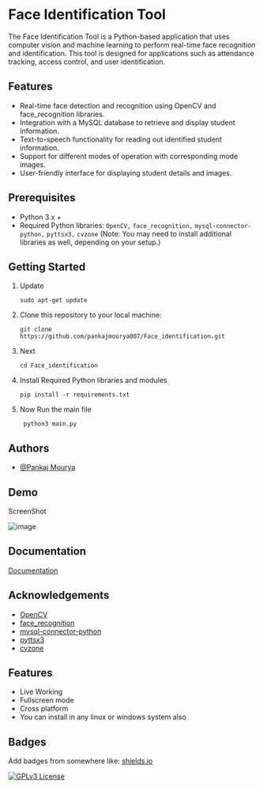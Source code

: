 # Face Identification Tool

The Face Identification Tool is a Python-based application that uses computer vision and machine learning to perform real-time face recognition and identification. This tool is designed for applications such as attendance tracking, access control, and user identification.

## Features

- Real-time face detection and recognition using OpenCV and face_recognition libraries.
- Integration with a MySQL database to retrieve and display student information.
- Text-to-speech functionality for reading out identified student information.
- Support for different modes of operation with corresponding mode images.
- User-friendly interface for displaying student details and images.

## Prerequisites

- Python 3.x +
- Required Python libraries: `OpenCV,` `face_recognition,` `mysql-connector-python,` `pyttsx3,` `cvzone` (Note: You may need to install additional libraries as well, depending on your setup.)

## Getting Started

1. Update

   ```sudo apt-get update```


2. Clone this repository to your local machine:

   ```git clone https://github.com/pankajmourya007/Face_identification.git```

3. Next 

   ```cd Face_identification```

4. Install Required Python libraries and modules

   ```pip install -r requirements.txt```


4. Now Run the main file

   ``` python3 main.py```

 

## Authors

- [@Pankaj Mourya](https://www.github.com/pankajmourya007)


## Demo

ScreenShot


![image](https://github.com/pankajmourya007/Face_identification/assets/85764254/58a7a958-d443-4f26-9ef3-5330dab0fd54)





## Documentation

[Documentation](https://pdfroom.com/books/face-identification-tool/bXgPNEKB5ev)

## Acknowledgements

- [OpenCV](https://opencv.org/)
- [face_recognition](https://github.com/ageitgey/face_recognition)
- [mysql-connector-python](https://pypi.org/project/mysql-connector-python/)
- [pyttsx3](https://pypi.org/project/pyttsx3/)
- [cvzone](https://github.com/cvzone/cvzone)


## Features


- Live Working
- Fullscreen mode
- Cross platform
- You can install in any linux or windows system also


## Badges

Add badges from somewhere like: [shields.io](https://shields.io/)


[![GPLv3 License](https://img.shields.io/badge/License-GPL%20v3-yellow.svg)](https://choosealicense.com/licenses/gpl-3.0/)


